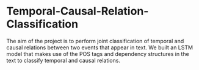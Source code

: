 # Temporal-Causal-Relation-Classification
The aim of the project is to perform joint classification of temporal and causal relations between two events that appear in text. We built an LSTM model that makes use of the POS tags and dependency structures in the text to classify temporal and causal relations.
